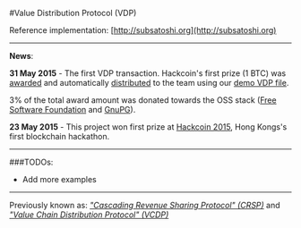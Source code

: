 
#Value Distribution Protocol (VDP)

Reference implementation: [http://subsatoshi.org](http://subsatoshi.org)

---
**News**:

**31 May 2015** - The first VDP transaction. Hackcoin's first prize (1 BTC) was [awarded](https://blockchain.info/tx/d0b6d74e5aa2878b1b0ddb5efcf547ff0b4d4e7803fbec17f576e6a9c16d9593) and automatically [distributed](https://blockchain.info/tx/d361c67cde43f6538fa92a50177a0600c704172c4abfe4dabe457eb14c949539) to the team using our [demo VDP file](https://github.com/macausource/subsatoshi/blob/hackathon/examples/hackathon-prize.yml).

3% of the total award amount was donated towards the OSS stack ([Free Software Foundation](http://www.fsf.org) and [GnuPG](https://www.gnupg.org/)). 

**23 May 2015** - This project won first prize at [Hackcoin 2015](https://www.bitcoinhk.org/2015-hackcoin-results/), Hong Kongs's first blockchain hackathon.

---

###TODOs:
* Add more examples

---

Previously known as: [*"Cascading Revenue Sharing Protocol" (CRSP)*](https://github.com/ABISprotocol/ABIS/issues/1) and [*"Value Chain Distribution Protocol" (VCDP)*](https://github.com/ktorn/vcdp)

